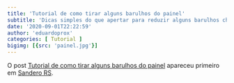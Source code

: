 ```yaml
---
title: 'Tutorial de como tirar alguns barulhos do painel'
subtitle: 'Dicas simples do que apertar para reduzir alguns barulhos chatos no painel!'
date: '2020-09-01T22:22:59'
author: 'eduardoprox'
categories: [ Tutorial ]
bigimg: [{src: 'painel.jpg'}]
---
```




O post [Tutorial de como tirar alguns barulhos do painel](https://sanderors.com/como-tirar-alguns-barulhos-do-painel/) apareceu primeiro em [Sandero RS](https://sanderors.com).

